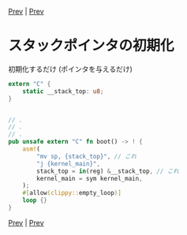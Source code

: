 [Prev](https://github.com/Ubugeeei/45minos/tree/master/build-and-book-kernel) | [Prev](https://github.com/Ubugeeei/45minos/tree/master/put_string)

# スタックポインタの初期化

初期化するだけ (ポインタを与えるだけ)

```rs
extern "C" {
    static __stack_top: u8;
}


// .
// .
// .
pub unsafe extern "C" fn boot() -> ! {
    asm!(
        "mv sp, {stack_top}", // これ
        "j {kernel_main}",
        stack_top = in(reg) &__stack_top, // これ
        kernel_main = sym kernel_main,
    );
    #[allow(clippy::empty_loop)]
    loop {}
}
```

[Prev](https://github.com/Ubugeeei/45minos/tree/master/build-and-book-kernel) | [Prev](https://github.com/Ubugeeei/45minos/tree/master/put_string)
